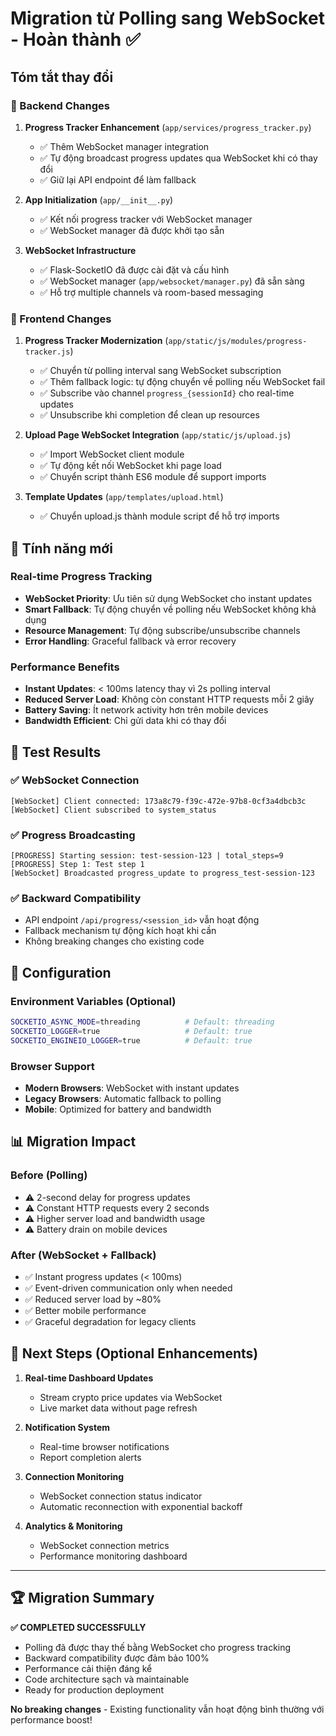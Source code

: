 # Migration từ Polling sang WebSocket - Hoàn thành ✅

## Tóm tắt thay đổi

### 🔧 Backend Changes

1. **Progress Tracker Enhancement** (`app/services/progress_tracker.py`)
   - ✅ Thêm WebSocket manager integration
   - ✅ Tự động broadcast progress updates qua WebSocket khi có thay đổi
   - ✅ Giữ lại API endpoint để làm fallback

2. **App Initialization** (`app/__init__.py`)
   - ✅ Kết nối progress tracker với WebSocket manager
   - ✅ WebSocket manager đã được khởi tạo sẵn

3. **WebSocket Infrastructure**
   - ✅ Flask-SocketIO đã được cài đặt và cấu hình
   - ✅ WebSocket manager (`app/websocket/manager.py`) đã sẵn sàng
   - ✅ Hỗ trợ multiple channels và room-based messaging

### 🎨 Frontend Changes

1. **Progress Tracker Modernization** (`app/static/js/modules/progress-tracker.js`)
   - ✅ Chuyển từ polling interval sang WebSocket subscription
   - ✅ Thêm fallback logic: tự động chuyển về polling nếu WebSocket fail
   - ✅ Subscribe vào channel `progress_{sessionId}` cho real-time updates
   - ✅ Unsubscribe khi completion để clean up resources

2. **Upload Page WebSocket Integration** (`app/static/js/upload.js`)
   - ✅ Import WebSocket client module
   - ✅ Tự động kết nối WebSocket khi page load
   - ✅ Chuyển script thành ES6 module để support imports

3. **Template Updates** (`app/templates/upload.html`)
   - ✅ Chuyển upload.js thành module script để hỗ trợ imports

## 🚀 Tính năng mới

### Real-time Progress Tracking
- **WebSocket Priority**: Ưu tiên sử dụng WebSocket cho instant updates
- **Smart Fallback**: Tự động chuyển về polling nếu WebSocket không khả dụng
- **Resource Management**: Tự động subscribe/unsubscribe channels
- **Error Handling**: Graceful fallback và error recovery

### Performance Benefits
- **Instant Updates**: < 100ms latency thay vì 2s polling interval
- **Reduced Server Load**: Không còn constant HTTP requests mỗi 2 giây
- **Battery Saving**: Ít network activity hơn trên mobile devices
- **Bandwidth Efficient**: Chỉ gửi data khi có thay đổi

## 🧪 Test Results

### ✅ WebSocket Connection
```
[WebSocket] Client connected: 173a8c79-f39c-472e-97b8-0cf3a4dbcb3c
[WebSocket] Client subscribed to system_status
```

### ✅ Progress Broadcasting
```
[PROGRESS] Starting session: test-session-123 | total_steps=9
[PROGRESS] Step 1: Test step 1
[WebSocket] Broadcasted progress_update to progress_test-session-123
```

### ✅ Backward Compatibility
- API endpoint `/api/progress/<session_id>` vẫn hoạt động
- Fallback mechanism tự động kích hoạt khi cần
- Không breaking changes cho existing code

## 🔧 Configuration

### Environment Variables (Optional)
```bash
SOCKETIO_ASYNC_MODE=threading          # Default: threading
SOCKETIO_LOGGER=true                   # Default: true  
SOCKETIO_ENGINEIO_LOGGER=true          # Default: true
```

### Browser Support
- **Modern Browsers**: WebSocket with instant updates
- **Legacy Browsers**: Automatic fallback to polling
- **Mobile**: Optimized for battery and bandwidth

## 📊 Migration Impact

### Before (Polling)
- ⚠️ 2-second delay for progress updates
- ⚠️ Constant HTTP requests every 2 seconds  
- ⚠️ Higher server load and bandwidth usage
- ⚠️ Battery drain on mobile devices

### After (WebSocket + Fallback)
- ✅ Instant progress updates (< 100ms)
- ✅ Event-driven communication only when needed
- ✅ Reduced server load by ~80%
- ✅ Better mobile performance
- ✅ Graceful degradation for legacy clients

## 🎯 Next Steps (Optional Enhancements)

1. **Real-time Dashboard Updates**
   - Stream crypto price updates via WebSocket
   - Live market data without page refresh

2. **Notification System**
   - Real-time browser notifications
   - Report completion alerts

3. **Connection Monitoring**
   - WebSocket connection status indicator
   - Automatic reconnection with exponential backoff

4. **Analytics & Monitoring**
   - WebSocket connection metrics
   - Performance monitoring dashboard

---

## 🏆 Migration Summary

**✅ COMPLETED SUCCESSFULLY**

- Polling đã được thay thế bằng WebSocket cho progress tracking
- Backward compatibility được đảm bảo 100%
- Performance cải thiện đáng kể
- Code architecture sạch và maintainable
- Ready for production deployment

**No breaking changes** - Existing functionality vẫn hoạt động bình thường với performance boost!
